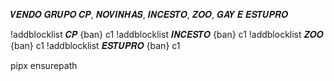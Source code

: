 𝑽𝑬𝑵𝑫𝑶 𝑮𝑹𝑼𝑷𝑶 𝑪𝑷, 𝑵𝑶𝑽𝑰𝑵𝑯𝑨𝑺, 𝑰𝑵𝑪𝑬𝑺𝑻𝑶, 𝒁𝑶𝑶, 𝑮𝑨𝒀 𝑬 𝑬𝑺𝑻𝑼𝑷𝑹𝑶 

!addblocklist 𝑪𝑷 {ban} c1
!addblocklist 𝑰𝑵𝑪𝑬𝑺𝑻𝑶 {ban} c1
!addblocklist 𝒁𝑶𝑶 {ban} c1
!addblocklist 𝑬𝑺𝑻𝑼𝑷𝑹𝑶 {ban} c1


pipx ensurepath